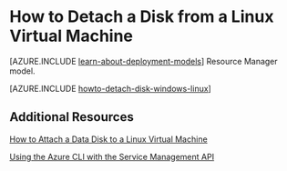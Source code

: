 <properties
    pageTitle="Detach a disk from a Linux VM | Microsoft Azure"
    description="Learn to detach a data disk from an Azure virtual machine created using the classic deployment model."
    services="virtual-machines"
    documentationCenter=""
    authors="dsk-2015"
    manager="timlt"
    editor=""
    tags="azure-service-management"/>

<tags
    ms.service="virtual-machines"
    ms.workload="infrastructure-services"
    ms.tgt_pltfrm="vm-linux"
    ms.devlang="na"
    ms.topic="article"
    ms.date="08/11/2015"
    ms.author="dkshir"/>

# How to Detach a Disk from a Linux Virtual Machine

[AZURE.INCLUDE [learn-about-deployment-models](../../includes/learn-about-deployment-models-classic-include.md)] Resource Manager model.


[AZURE.INCLUDE [howto-detach-disk-windows-linux](../../includes/howto-detach-disk-linux.md)]

## Additional Resources

[How to Attach a Data Disk to a Linux Virtual Machine](virtual-machines-linux-how-to-attach-disk.md)

[Using the Azure CLI with the Service Management API](virtual-machines-command-line-tools.md)

